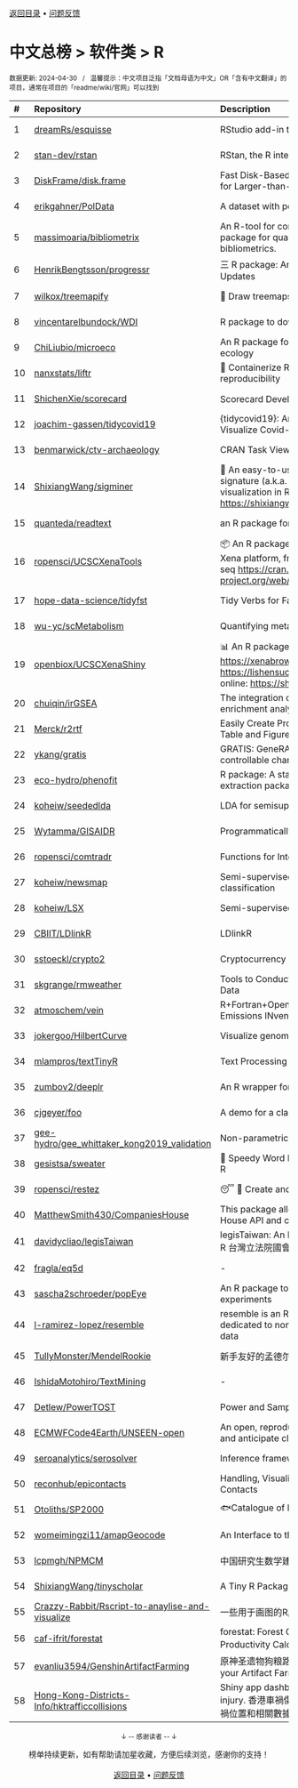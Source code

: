 <a href="https://gitee.com/GrowingGit/GitHub-Chinese-Top-Charts#github中文排行榜">返回目录</a> • <a href="/content/docs/feedback.md">问题反馈</a>

# 中文总榜 > 软件类 > R
<sub>数据更新: 2024-04-30&nbsp;&nbsp;&nbsp;/&nbsp;&nbsp;&nbsp;温馨提示：中文项目泛指「文档母语为中文」OR「含有中文翻译」的项目，通常在项目的「readme/wiki/官网」可以找到</sub>

|#|Repository|Description|Stars|Updated|
|:-|:-|:-|:-|:-|
|1|[dreamRs/esquisse](https://github.com/dreamRs/esquisse)|RStudio add-in to make plots interactively with ggplot2|1741|2024-04-26|
|2|[stan-dev/rstan](https://github.com/stan-dev/rstan)|RStan, the R interface to Stan|1008|2024-04-18|
|3|[DiskFrame/disk.frame](https://github.com/DiskFrame/disk.frame)|Fast Disk-Based Parallelized Data Manipulation Framework for Larger-than-RAM Data|593|2024-02-05|
|4|[erikgahner/PolData](https://github.com/erikgahner/PolData)|A dataset with political datasets|573|2024-04-28|
|5|[massimoaria/bibliometrix](https://github.com/massimoaria/bibliometrix)|An R-tool for comprehensive science mapping analysis. A package for quantitative research in scientometrics and bibliometrics.|464|2024-04-29|
|6|[HenrikBengtsson/progressr](https://github.com/HenrikBengtsson/progressr)|三 R package: An Inclusive, Unifying API for Progress Updates|274|2024-04-19|
|7|[wilkox/treemapify](https://github.com/wilkox/treemapify)|🌳 Draw treemaps in ggplot2|210|2024-04-14|
|8|[vincentarelbundock/WDI](https://github.com/vincentarelbundock/WDI)|R package to download World Bank data|198|2023-11-23|
|9|[ChiLiubio/microeco](https://github.com/ChiLiubio/microeco)|An R package for data analysis in microbial community ecology|171|2024-04-29|
|10|[nanxstats/liftr](https://github.com/nanxstats/liftr)|🐳 Containerize R Markdown documents for continuous reproducibility|169|2024-03-11|
|11|[ShichenXie/scorecard](https://github.com/ShichenXie/scorecard)|Scorecard Development in R, 评分卡|157|2024-04-13|
|12|[joachim-gassen/tidycovid19](https://github.com/joachim-gassen/tidycovid19)|{tidycovid19}: An R Package to Download, Tidy and Visualize Covid-19 Related Data|146|2024-03-18|
|13|[benmarwick/ctv-archaeology](https://github.com/benmarwick/ctv-archaeology)|CRAN Task View: Archaeological Science|143|2024-03-14|
|14|[ShixiangWang/sigminer](https://github.com/ShixiangWang/sigminer)|🌲 An easy-to-use and scalable toolkit for genomic alteration signature (a.k.a. mutational signature) analysis and visualization in R https://shixiangwang.github.io/sigminer/reference/index.html|134|2024-03-13|
|15|[quanteda/readtext](https://github.com/quanteda/readtext)|an R package for reading text files|115|2024-02-27|
|16|[ropensci/UCSCXenaTools](https://github.com/ropensci/UCSCXenaTools)|:package: An R package for accessing genomics data from UCSC Xena platform, from cancer multi-omics to single-cell RNA-seq https://cran.r-project.org/web/packages/UCSCXenaTools/|98|2024-01-13|
|17|[hope-data-science/tidyfst](https://github.com/hope-data-science/tidyfst)|Tidy Verbs for Fast Data Manipulation|95|2024-04-15|
|18|[wu-yc/scMetabolism](https://github.com/wu-yc/scMetabolism)|Quantifying metabolism activity at the single-cell resolution|89|2024-02-08|
|19|[openbiox/UCSCXenaShiny](https://github.com/openbiox/UCSCXenaShiny)|📊 An R package for interactively exploring UCSC Xena https://xenabrowser.net/datapages/; Book: https://lishensuo.github.io/UCSCXenaShiny_Book; App online: https://shiny.hiplot.cn/ucsc-xena-shiny/, htt ...|83|2024-04-19|
|20|[chuiqin/irGSEA](https://github.com/chuiqin/irGSEA)|The integration of single cell rank-based gene set enrichment analysis|81|2024-03-29|
|21|[Merck/r2rtf](https://github.com/Merck/r2rtf)|Easily Create Production-Ready Rich Text Format (RTF) Table and Figure|76|2024-04-16|
|22|[ykang/gratis](https://github.com/ykang/gratis)|GRATIS: GeneRAting TIme Series with diverse and controllable characteristics|76|2024-04-08|
|23|[eco-hydro/phenofit](https://github.com/eco-hydro/phenofit)|R package: A state-of-the-art Vegetation Phenology extraction package, phenofit|67|2024-01-23|
|24|[koheiw/seededlda](https://github.com/koheiw/seededlda)|LDA for semisupervised topic modeling|64|2024-04-23|
|25|[Wytamma/GISAIDR](https://github.com/Wytamma/GISAIDR)|Programmatically interact with the GISAID database.|63|2024-02-01|
|26|[ropensci/comtradr](https://github.com/ropensci/comtradr)|Functions for Interacting with the UN Comtrade API|60|2024-04-22|
|27|[koheiw/newsmap](https://github.com/koheiw/newsmap)|Semi-supervised algorithm for geographical document classification|56|2024-04-22|
|28|[koheiw/LSX](https://github.com/koheiw/LSX)|Semi-supervised algorithm for document scaling|53|2024-03-05|
|29|[CBIIT/LDlinkR](https://github.com/CBIIT/LDlinkR)|LDlinkR|51|2024-04-17|
|30|[sstoeckl/crypto2](https://github.com/sstoeckl/crypto2)|Cryptocurrency Market Data|45|2024-01-29|
|31|[skgrange/rmweather](https://github.com/skgrange/rmweather)|Tools to Conduct Meteorological Normalisation on Air Quality Data|44|2023-11-21|
|32|[atmoschem/vein](https://github.com/atmoschem/vein)| R+Fortran+OpenMP package to estimate Vehicular Emissions INventories VEIN. |42|2024-04-10|
|33|[jokergoo/HilbertCurve](https://github.com/jokergoo/HilbertCurve)|Visualize genomic data by Hilbert curve|40|2024-02-27|
|34|[mlampros/textTinyR](https://github.com/mlampros/textTinyR)|Text Processing for Small or Big Data Files in R|38|2023-12-05|
|35|[zumbov2/deeplr](https://github.com/zumbov2/deeplr)|An R wrapper for the DeepL Translator API|36|2024-03-28|
|36|[cjgeyer/foo](https://github.com/cjgeyer/foo)|A demo for a class|35|2024-01-23|
|37|[gee-hydro/gee_whittaker_kong2019_validation](https://github.com/gee-hydro/gee_whittaker_kong2019_validation)|Non-parametric weighted Whittaker smoothing|31|2024-04-11|
|38|[gesistsa/sweater](https://github.com/gesistsa/sweater)|👚 Speedy Word Embedding Association Test & Extras using R|27|2023-11-10|
|39|[ropensci/restez](https://github.com/ropensci/restez)|:sleeping: :open_file_folder: Create and Query a Local Copy of GenBank in R|25|2024-04-19|
|40|[MatthewSmith430/CompaniesHouse](https://github.com/MatthewSmith430/CompaniesHouse)|This package allows to extract data from the Companies House API and create interlocking directorates networks|25|2024-01-19|
|41|[davidycliao/legisTaiwan](https://github.com/davidycliao/legisTaiwan)|legisTaiwan: An Interface to Access Taiwan Legislative API in R 台灣立法院國會系統 API |22|2024-02-25|
|42|[fragla/eq5d](https://github.com/fragla/eq5d)|-|20|2024-04-29|
|43|[sascha2schroeder/popEye](https://github.com/sascha2schroeder/popEye)|An R package to analyze eye-tracking data from reading experiments|20|2024-03-19|
|44|[l-ramirez-lopez/resemble](https://github.com/l-ramirez-lopez/resemble)|resemble is an R package which implements functions dedicated to non-linear modelling of complex spectroscopy data|20|2024-02-16|
|45|[TullyMonster/MendelRookie](https://github.com/TullyMonster/MendelRookie)|新手友好的孟德尔随机化项目|19|2024-04-26|
|46|[IshidaMotohiro/TextMining](https://github.com/IshidaMotohiro/TextMining)|-|18|2023-11-02|
|47|[Detlew/PowerTOST](https://github.com/Detlew/PowerTOST)|Power and Sample Size for (Bio)Equivalence Studies|18|2024-03-19|
|48|[ECMWFCode4Earth/UNSEEN-open](https://github.com/ECMWFCode4Earth/UNSEEN-open)|An open, reproducible and transferable workflow to assess and anticipate climate extremes beyond the observed record|16|2024-04-01|
|49|[seroanalytics/serosolver](https://github.com/seroanalytics/serosolver)|Inference framework for serological data|15|2024-04-25|
|50|[reconhub/epicontacts](https://github.com/reconhub/epicontacts)|Handling, Visualisation and Analysis of Epidemiological Contacts|15|2024-04-29|
|51|[Otoliths/SP2000](https://github.com/Otoliths/SP2000)|🐟Catalogue of Life toolkit for R|12|2023-11-29|
|52|[womeimingzi11/amapGeocode](https://github.com/womeimingzi11/amapGeocode)|An Interface to the AutoNavi Maps API Geocoding Services|11|2023-10-31|
|53|[lcpmgh/NPMCM](https://github.com/lcpmgh/NPMCM)|中国研究生数学建模竞赛获奖数据及可视化分析|11|2024-03-07|
|54|[ShixiangWang/tinyscholar](https://github.com/ShixiangWang/tinyscholar)|A Tiny R Package to Get and Show Google Scholar Profile|8|2024-01-05|
|55|[Crazzy-Rabbit/Rscript-to-anaylise-and-visualize](https://github.com/Crazzy-Rabbit/Rscript-to-anaylise-and-visualize)|一些用于画图的R脚本|7|2024-03-19|
|56|[caf-ifrit/forestat](https://github.com/caf-ifrit/forestat)|forestat: Forest Carbon Sequestration and Potential Productivity Calculation 森林碳汇计量和潜力计算|6|2024-02-20|
|57|[evanliu3594/GenshinArtifactFarming](https://github.com/evanliu3594/GenshinArtifactFarming)|原神圣遗物狗粮路线规划装置   Planning tools for customizing your Artifact Farming Route in Genshin Impact|6|2023-12-27|
|58|[Hong-Kong-Districts-Info/hktrafficcollisions](https://github.com/Hong-Kong-Districts-Info/hktrafficcollisions)|Shiny app dashboard of HK traffic collisions that result in injury.   香港車禍傷亡資料庫：利用互動地圖和儀表版，將香港車禍位置和相關數據可視化。|6|2024-01-20|

<div align="center">
    <p><sub>↓ -- 感谢读者 -- ↓</sub></p>
    榜单持续更新，如有帮助请加星收藏，方便后续浏览，感谢你的支持！
</div>

<br/>

<div align="center"><a href="https://gitee.com/GrowingGit/GitHub-Chinese-Top-Charts#github中文排行榜">返回目录</a> • <a href="/content/docs/feedback.md">问题反馈</a></div>

